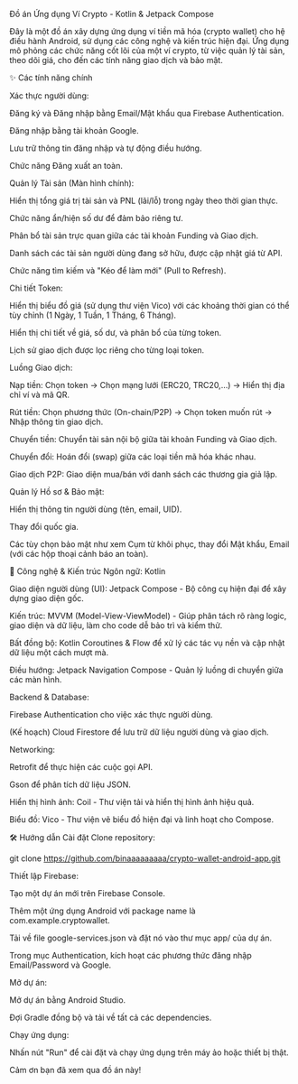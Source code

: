 Đồ án Ứng dụng Ví Crypto - Kotlin & Jetpack Compose

Đây là một đồ án xây dựng ứng dụng ví tiền mã hóa (crypto wallet) cho hệ điều hành Android, sử dụng các công nghệ và kiến trúc hiện đại. Ứng dụng mô phỏng các chức năng cốt lõi của một ví crypto, từ việc quản lý tài sản, theo dõi giá, cho đến các tính năng giao dịch và bảo mật.

✨ Các tính năng chính

Xác thực người dùng:

Đăng ký và Đăng nhập bằng Email/Mật khẩu qua Firebase Authentication.

Đăng nhập bằng tài khoản Google.

Lưu trữ thông tin đăng nhập và tự động điều hướng.

Chức năng Đăng xuất an toàn.

Quản lý Tài sản (Màn hình chính):

Hiển thị tổng giá trị tài sản và PNL (lãi/lỗ) trong ngày theo thời gian thực.

Chức năng ẩn/hiện số dư để đảm bảo riêng tư.

Phân bổ tài sản trực quan giữa các tài khoản Funding và Giao dịch.

Danh sách các tài sản người dùng đang sở hữu, được cập nhật giá từ API.

Chức năng tìm kiếm và "Kéo để làm mới" (Pull to Refresh).

Chi tiết Token:

Hiển thị biểu đồ giá (sử dụng thư viện Vico) với các khoảng thời gian có thể tùy chỉnh (1 Ngày, 1 Tuần, 1 Tháng, 6 Tháng).

Hiển thị chi tiết về giá, số dư, và phân bổ của từng token.

Lịch sử giao dịch được lọc riêng cho từng loại token.

Luồng Giao dịch:

Nạp tiền: Chọn token -> Chọn mạng lưới (ERC20, TRC20,...) -> Hiển thị địa chỉ ví và mã QR.

Rút tiền: Chọn phương thức (On-chain/P2P) -> Chọn token muốn rút -> Nhập thông tin giao dịch.

Chuyển tiền: Chuyển tài sản nội bộ giữa tài khoản Funding và Giao dịch.

Chuyển đổi: Hoán đổi (swap) giữa các loại tiền mã hóa khác nhau.

Giao dịch P2P: Giao diện mua/bán với danh sách các thương gia giả lập.

Quản lý Hồ sơ & Bảo mật:

Hiển thị thông tin người dùng (tên, email, UID).

Thay đổi quốc gia.

Các tùy chọn bảo mật như xem Cụm từ khôi phục, thay đổi Mật khẩu, Email (với các hộp thoại cảnh báo an toàn).

🚀 Công nghệ & Kiến trúc
Ngôn ngữ: Kotlin

Giao diện người dùng (UI): Jetpack Compose - Bộ công cụ hiện đại để xây dựng giao diện gốc.

Kiến trúc: MVVM (Model-View-ViewModel) - Giúp phân tách rõ ràng logic, giao diện và dữ liệu, làm cho code dễ bảo trì và kiểm thử.

Bất đồng bộ: Kotlin Coroutines & Flow để xử lý các tác vụ nền và cập nhật dữ liệu một cách mượt mà.

Điều hướng: Jetpack Navigation Compose - Quản lý luồng di chuyển giữa các màn hình.

Backend & Database:

Firebase Authentication cho việc xác thực người dùng.

(Kế hoạch) Cloud Firestore để lưu trữ dữ liệu người dùng và giao dịch.

Networking:

Retrofit để thực hiện các cuộc gọi API.

Gson để phân tích dữ liệu JSON.

Hiển thị hình ảnh: Coil - Thư viện tải và hiển thị hình ảnh hiệu quả.

Biểu đồ: Vico - Thư viện vẽ biểu đồ hiện đại và linh hoạt cho Compose.

🛠️ Hướng dẫn Cài đặt
Clone repository:

git clone https://github.com/binaaaaaaaaa/crypto-wallet-android-app.git

Thiết lập Firebase:

Tạo một dự án mới trên Firebase Console.

Thêm một ứng dụng Android với package name là com.example.cryptowallet.

Tải về file google-services.json và đặt nó vào thư mục app/ của dự án.

Trong mục Authentication, kích hoạt các phương thức đăng nhập Email/Password và Google.

Mở dự án:

Mở dự án bằng Android Studio.

Đợi Gradle đồng bộ và tải về tất cả các dependencies.

Chạy ứng dụng:

Nhấn nút "Run" để cài đặt và chạy ứng dụng trên máy ảo hoặc thiết bị thật.

Cảm ơn bạn đã xem qua đồ án này!
